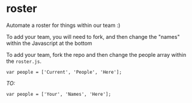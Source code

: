 # roster

Automate a roster for things within our team :)

To add your team, you will need to fork, and then change the "names" within the Javascript at the bottom


To add your team, fork the repo and then change the people array within the `roster.js`.

```
var people = ['Current', 'People', 'Here'];
```

_TO:_

```
var people = ['Your', 'Names', 'Here'];
```
